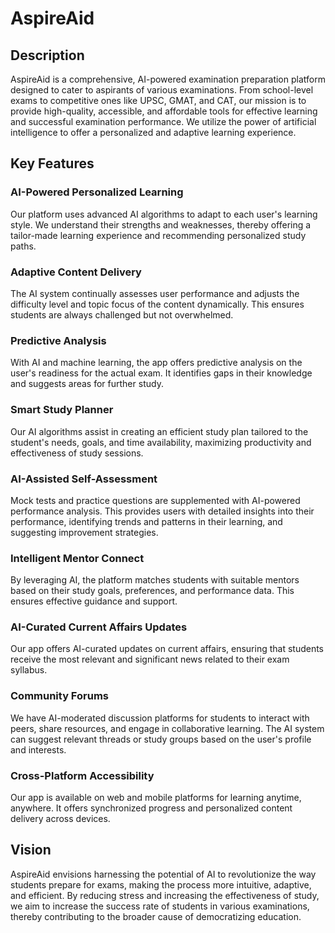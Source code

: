 # AspireAid

## Description
AspireAid is a comprehensive, AI-powered examination preparation platform designed to cater to aspirants of various examinations. From school-level exams to competitive ones like UPSC, GMAT, and CAT, our mission is to provide high-quality, accessible, and affordable tools for effective learning and successful examination performance. We utilize the power of artificial intelligence to offer a personalized and adaptive learning experience.

## Key Features

### AI-Powered Personalized Learning
Our platform uses advanced AI algorithms to adapt to each user's learning style. We understand their strengths and weaknesses, thereby offering a tailor-made learning experience and recommending personalized study paths.

### Adaptive Content Delivery
The AI system continually assesses user performance and adjusts the difficulty level and topic focus of the content dynamically. This ensures students are always challenged but not overwhelmed.

### Predictive Analysis
With AI and machine learning, the app offers predictive analysis on the user's readiness for the actual exam. It identifies gaps in their knowledge and suggests areas for further study.

### Smart Study Planner
Our AI algorithms assist in creating an efficient study plan tailored to the student's needs, goals, and time availability, maximizing productivity and effectiveness of study sessions.

### AI-Assisted Self-Assessment
Mock tests and practice questions are supplemented with AI-powered performance analysis. This provides users with detailed insights into their performance, identifying trends and patterns in their learning, and suggesting improvement strategies.

### Intelligent Mentor Connect
By leveraging AI, the platform matches students with suitable mentors based on their study goals, preferences, and performance data. This ensures effective guidance and support.

### AI-Curated Current Affairs Updates
Our app offers AI-curated updates on current affairs, ensuring that students receive the most relevant and significant news related to their exam syllabus.

### Community Forums
We have AI-moderated discussion platforms for students to interact with peers, share resources, and engage in collaborative learning. The AI system can suggest relevant threads or study groups based on the user's profile and interests.

### Cross-Platform Accessibility
Our app is available on web and mobile platforms for learning anytime, anywhere. It offers synchronized progress and personalized content delivery across devices.

## Vision
AspireAid envisions harnessing the potential of AI to revolutionize the way students prepare for exams, making the process more intuitive, adaptive, and efficient. By reducing stress and increasing the effectiveness of study, we aim to increase the success rate of students in various examinations, thereby contributing to the broader cause of democratizing education.
